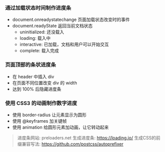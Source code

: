 ### 通过加载状态时间制作进度条

- document.onreadystatechange 页面加载状态改变时的事件
- document.readyState 返回当前文档状态
  - uninitialized: 还没载入
  - loading: 载入中
  - interactive: 已加载，文档和用户可以开始交互
  - complete: 载入完成

### 页面顶部的条状进度条

- 在 header 中插入 div
- 在页面不同位置改变 div 的 width 
- 达到 100% 后隐藏进度条

### 使用 CSS3 的动画制作数字进度

- 使用 border-radius 让元素显示为圆形
- 使用 @keyframes 加关键帧
- 使用 animation 给圆形元素加动画，让它转动起来

> 进度条网站: preloaders.net
> 生成进度条: https://loading.io/
> 生成CSS的前缀兼容写法: https://github.com/postcss/autoprefixer